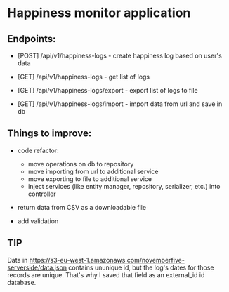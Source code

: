 # Happiness monitor application

## Endpoints:

  * [POST] /api/v1/happiness-logs - create happiness log based on user's data

  * [GET] /api/v1/happiness-logs - get list of logs

  * [GET] /api/v1/happiness-logs/export - export list of logs to file

  * [GET] /api/v1/happiness-logs/import - import data from url and save in db
 
## Things to improve:

  * code refactor:
      * move operations on db to repository
      * move importing from url to additional service
      * move exporting to file to additional service
      * inject services (like entity manager, repository, serializer, etc.) into controller

  * return data from CSV as a downloadable file

  * add validation
  
## TIP

Data in https://s3-eu-west-1.amazonaws.com/novemberfive-serverside/data.json contains ununique id, but the log's dates for those records are unique. That's why I saved that field as an external_id id database. 